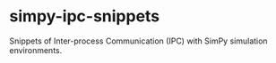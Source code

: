 # simpy-ipc-snippets
Snippets of Inter-process Communication (IPC) with SimPy simulation environments.
